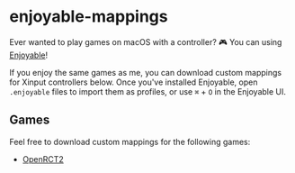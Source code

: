 # enjoyable-mappings

Ever wanted to play games on macOS with a controller? 🎮 You can using [Enjoyable](https://yukkurigames.com/enjoyable/)!

If you enjoy the same games as me, you can download custom mappings for Xinput controllers below.
Once you've installed Enjoyable, open `.enjoyable` files to import them as profiles,
or use `⌘` + `O` in the Enjoyable UI.

## Games

Feel free to download custom mappings for the following games:

- [OpenRCT2](docs/OpenRCT2.md)

